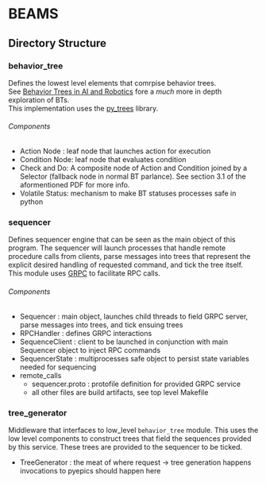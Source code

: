 # BEAMS
## Directory Structure
### behavior_tree
Defines the lowest level elements that comrpise behavior trees. </br>
See [Behavior Trees in AI and Robotics](https://arxiv.org/pdf/\1709.00084.pdf) fore a *much* more in depth exploration of BTs.</br>
This implementation uses the [py_trees](https://py-trees.readthedocs.io/en/devel/) library.
###### Components
* Action Node : leaf node that launches action for execution
* Condition Node: leaf node that evaluates condition
* Check and Do: A composite node of Action and Condition joined by a Selector (fallback node in normal BT parlance). See section 3.1 of the aformentioned PDF for more info.
* Volatile Status: mechanism to make BT statuses processes safe in python
### sequencer
Defines sequencer engine that can be seen as the main object of this program. The sequencer will launch processes that handle remote procedure calls from clients, parse messages into trees that represent the explicit desired handling of requested command, and tick the tree itself.
This module uses [GRPC](https://grpc.io/) to facilitate RPC calls.
###### Components
* Sequencer : main object, launches child threads to field GRPC server, parse messages into trees, and tick ensuing trees
* RPCHandler : defines GRPC interactions
* SequenceClient : client to be launched in conjunction with main Sequencer object to inject RPC commands
* SequencerState : multiprocesses safe object to persist state variables needed for sequencing
* remote_calls
  * sequencer.proto : protofile definition for provided GRPC service
  * all other files are build artifacts, see top level Makefile
### tree_generator
Middleware that interfaces to low_level `behavior_tree` module. This uses the low level components to construct trees that field the sequences provided by this service. These trees are provided to the sequencer to be ticked.
* TreeGenerator : the meat of where request -> tree generation happens invocations to pyepics should happen here
